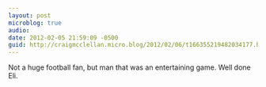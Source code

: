 ```yaml
---
layout: post
microblog: true
audio: 
date: 2012-02-05 21:59:09 -0500
guid: http://craigmcclellan.micro.blog/2012/02/06/t166355219482034177.html
---
```

Not a huge football fan, but man that was an entertaining game. Well done Eli.
